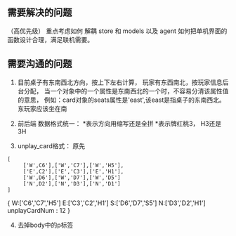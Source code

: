 ## 需要解决的问题
（高优先级）
重点考虑如何 解耦 store 和 models 以及 agent
如何把单机界面的函数设计合理，满足联机需要。


## 需要沟通的问题
1. 目前桌子有东南西北方向，按上下左右计算，
玩家有东西南北，按玩家信息后台分配，
当一个对象中的一个属性是东南西北的一个时，不容易分清该属性值的意思，
例如：card对象的seats属性是'east',该east是指桌子的东南西北。
     东玩家应该坐在南
2. 前后端 数据格式统一：
 *表示方向用缩写还是全拼
 *表示牌红桃3， H3还是3H 

3. unplay_card格式：
原先
```
[
     ['W',C6'],['W','C7'],['W','H5'],
     ['E',C2'],['E','C3'],['E','H1'],
     ['W',D6'],['W','D7'],['W','D5']
     ['N',D2'],['N','D3'],['N','D1']
]
```
{
     W:['C6','C7','H5']
     E:['C3','C2','H1']
     S:['D6','D7','S5']
     N:['D3','D2','H1']
     unplayCardNum : 12
}
 
4. 去掉body中的p标签 

